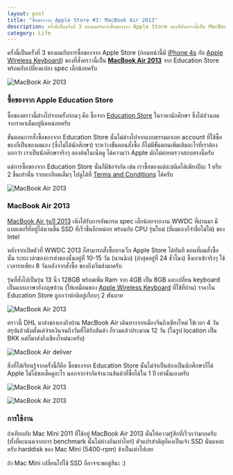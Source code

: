 ```yaml
---
layout: post
title: "ซื้อของจาก Apple Store #3: MacBook Air 2013"
description: ครั้งนี้เป็นครั้งที่ 3 ของผมกับการซื้อของจาก Apple Store ของที่สั่งคราวนี้เป็น MacBook Air 2013 จาก Education Store ทำให้ได้ราคานักศึกษาซึ่งถูกลงมาหน่อย คราวนี้ DHL มาส่งถึงบ้านครับ
category: Life
---
```


ครั้งนี้เป็นครั้งที่ 3 ของผมกับการซื้อของจาก Apple Store (ก่อนหน้านี้มี [iPhone 4s](http://armno.in.th/2012/02/08/iphone-4s-from-apple-online-store/) กับ [Apple Wireless Keyboard](http://armno.in.th/2012/11/21/apple-wireless-keyboard/)) ของที่สั่งคราวนี้เป็น <strong><a href="http://www.apple.com/th/macbook-air/">MacBook Air 2013</a></strong> จาก Education Store พร้อมกับเปลี่ยงแปลง spec เล็กน้อยครับ

![MacBook Air 2013](http://farm3.staticflickr.com/2851/9158724744_97a6a0c24c_z.jpg)

### ซื้อของจาก Apple Education Store

ซื้อของคราวนี้ต่างไปจากครั้งก่อนๆ คือ ซื้อจาก [Education Store](http://store.apple.com/th-k12) ในราคานักศึกษา ซึ่งได้ส่วนลดจากราคาเต็มอยู่นิดหน่อยครับ

ขั้นตอนการสั่งซื้อของจาก Education Store นั้นไม่ต่างไปจากแบบธรรมดาเลย account ที่ใช้ซื้อของก็เป็นของผมเอง (ซึ่งไม่ได้นักศึกษา) ระหว่างขั้นตอนสั่งซื้อ ก็ไม่มีขั้นตอนเพิ่มเติมอะไรที่เราต้องบอกว่า เราเป็นนักศึกษาจริงๆ ลองค้นในเน็ตดู ได้ความว่า Apple มักไม่ค่อยตรวจสอบตรงนี้ครับ

แต่การซื้อของจาก Education Store นั้นก็มีข้อจำกัด เช่น เราซื้อของแต่ละชนิดได้เพียงปีละ 1 หรือ 2 ชิ้นเท่านั้น รายละเอียดเต็มๆ ไปดูได้ที่ [Terms and Conditions](http://store.apple.com/th-k12/browse/open/salespolicies/edu#purchasequantity) ได้ครับ

![MacBook Air 2013](http://farm8.staticflickr.com/7377/9156485407_bcc428e910_z.jpg)

### MacBook Air 2013

[MacBook Air รุ่นปี 2013](http://www.apple.com/th/macbook-air/specs.html) เพิ่งได้รับการอัพเกรด spec เล็กน้อยจากงาน WWDC ที่ผ่านมา มีแบตเตอรี่ที่อยู่ได้นานขึ้น SSD ที่เร็วขึ้นอีกหน่อย พร้อมกับ CPU รุ่นใหม่ (ที่ผมเองก็จำชื่อไม่ได้) ของ Intel

หลังจากเปิดตัวที่ WWDC 2013 ก็สามารถสั่งซื้อทางเว็บ Apple Store ได้ทันที ตอนที่ผมสั่งซื้อนั้น ระยะเวลาของการส่งของนั้นอยู่ที่ 10-15 วัน (นานฉิบ) (ล่าสุดอยู่ที่ 24 ชั่วโมง) ซึ่งเอาเข้าจริงๆ ใช้เวลารอเพียง 8 วันหลังจากสั่งซื้อ ของถึงเริ่มส่งมาครับ

รุ่นที่สั่งไปเป็นรุ่น 13 นิ้ว 128GB พร้อมเพิ่ม Ram จาก 4GB เป็น 8GB และเปลี่ยน keyboard เป็นแบบภาษาอังกฤษล้วน (ให้เหมือนของ [Apple Wireless Keyboard](http://armno.in.th/2012/11/21/apple-wireless-keyboard/) ที่ใช้ที่บ้าน) ราคาใน Education Store ถูกกว่าปกติอยู่เกือบๆ 2 พันบาท

![MacBook Air 2013](http://farm3.staticflickr.com/2850/9158727254_6738804e0b_z.jpg)

คราวนี้ DHL มาส่งของเองถึงบ้าน MacBook Air เดินทางจากเมืองจีนถึงเชียงใหม่ ใช้เวลา 4 วัน สรุปแล้วนับตั้งแต่จ่ายเงินจนถึงวันที่ได้รับสินค้า ก็รวมแล้วประมาณ 12 วัน (ในรูป location เป็น BKK แต่ก็มาส่งถึงเชียงใหม่นะครับ)

![MacBook Air deliver](http://farm3.staticflickr.com/2885/9195143510_e0c204b6b8_o.png)

สิ่งที่ได้เรียนรู้จากครั้งนี้ก็คือ ซื้อของจาก Education Store นั้นไม่จำเป็นต้องเป็นนักศึกษาก็ได้ Apple ไม่ได้ขอเช็คดูอะไร นอกจากจำกัดจำนวนสินค้าที่ซื้อได้ใน 1 ปี เท่านั้นเองครับ

![MacBook Air 2013](http://farm8.staticflickr.com/7457/9156490607_d6fa2e911c_z.jpg)

![MacBook Air 2013](http://farm3.staticflickr.com/2843/9156493217_fb59095f99_z.jpg)

### การใช้งาน

ถ้าเทียบกับ Mac Mini 2011 ที่ใช้อยู่ MacBook Air 2013 นั้นให้ความรู้สึกที่เร็วกว่ามากครับ (ทั้งที่คะแนนจากการ benchmark นั้นไม่ห่างกันเท่าไหร่) ตัวแปรสำคัญก็คงเป็นเจ้า SSD นั่นแหละครับ harddisk ของ Mac Mini (5400-rpm) ช้าเป็นเต่าไปเลย

ถ้า Mac Mini เปลี่ยนไปใช้ SSD ก็อาจจะพอสูสีนะ :)

